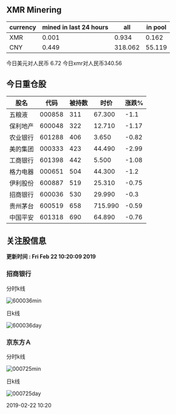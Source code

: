 ## XMR Minering

|currency|mined in last 24 hours|all|in pool|
|---|---|---|---|
|XMR|0.001|0.934|0.162|
|CNY|0.449|318.062|55.119|

今日美元对人民币 6.72	今日xmr对人民币340.56


## 今日重仓股 

|股名|代码|被持数|时价|涨跌%|
|---|---|---|---|---|
|五粮液|000858|311|67.300|-1.1|
|保利地产|600048|322|12.710|-1.17|
|农业银行|601288|406|3.650|-0.82|
|美的集团|000333|423|44.490|-2.99|
|工商银行|601398|442|5.500|-1.08|
|格力电器|000651|504|44.300|-1.2|
|伊利股份|600887|519|25.310|-0.75|
|招商银行|600036|530|29.990|-0.3|
|贵州茅台|600519|658|715.990|-0.59|
|中国平安|601318|690|64.890|-0.76|

## 关注股信息
**更新时间 : Fri Feb 22 10:20:09 2019**
### 招商银行 
分时k线

![600036min](http://image.sinajs.cn/newchart/min/n/sh600036.gif)

日k线

![600036day](http://image.sinajs.cn/newchart/daily/n/sh600036.gif)

### 京东方Ａ 
分时k线

![000725min](http://image.sinajs.cn/newchart/min/n/sz000725.gif)

日k线

![000725day](http://image.sinajs.cn/newchart/daily/n/sz000725.gif)

2019-02-22 10:20